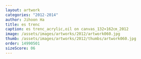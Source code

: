 ```yaml
---
layout: artwork
categories: "2012-2014"
author: Jihoon Ha
title: es trenc
caption: es trenc_acrylic,oil on canvas_132×162㎝_2012
image: /assets/images/artworks/2012/artwork060.jpg
thumb: /assets/images/artworks/2012/thumbs/artwork060.jpg
order: 14990501
sizeScore: 06
---
```

